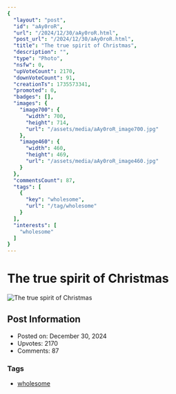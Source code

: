 ```yaml
---
{
  "layout": "post",
  "id": "aAy0roR",
  "url": "/2024/12/30/aAy0roR.html",
  "post_url": "/2024/12/30/aAy0roR.html",
  "title": "The true spirit of Christmas",
  "description": "",
  "type": "Photo",
  "nsfw": 0,
  "upVoteCount": 2170,
  "downVoteCount": 91,
  "creationTs": 1735573341,
  "promoted": 0,
  "badges": [],
  "images": {
    "image700": {
      "width": 700,
      "height": 714,
      "url": "/assets/media/aAy0roR_image700.jpg"
    },
    "image460": {
      "width": 460,
      "height": 469,
      "url": "/assets/media/aAy0roR_image460.jpg"
    }
  },
  "commentsCount": 87,
  "tags": [
    {
      "key": "wholesome",
      "url": "/tag/wholesome"
    }
  ],
  "interests": [
    "wholesome"
  ]
}
---
```


# The true spirit of Christmas

![The true spirit of Christmas](/assets/media/aAy0roR_image700.jpg)

## Post Information

- Posted on: December 30, 2024
- Upvotes: 2170
- Comments: 87

### Tags

- [wholesome](/tag/wholesome)
